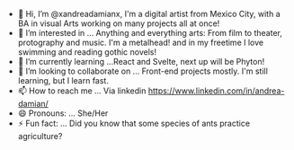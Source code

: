 - 👋 Hi, I’m @xandreadamianx, I'm a digital artist from Mexico City, with a BA in visual Arts working on many projects all at once!
- 👀 I’m interested in ... Anything and everything arts: From film to theater, protography and music. I'm a metalhead! and in my freetime I love swimming and reading gothic novels!
- 🌱 I’m currently learning ...React and Svelte, next up will be Phyton!
- 💞️ I’m looking to collaborate on ... Front-end projects mostly. I'm still learning, but I learn fast.
- 📫 How to reach me ... Via linkedin https://www.linkedin.com/in/andrea-damian/
- 😄 Pronouns: ... She/Her
- ⚡ Fun fact: ... Did you know that some species of ants practice agriculture?
<!---
xandreadamianx/xandreadamianx is a ✨ special ✨ repository because its `README.md` (this file) appears on your GitHub profile.
You can click the Preview link to take a look at your changes.
--->
